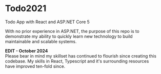 # Todo2021

Todo App with React and ASP.NET Core 5

With no prior experience in ASP.NET, the purpose of this repo is to demonstrate my ability to quickly learn new technology to build maintainable and scalable systems.


**EDIT - October 2024**\
Please bear in mind my skillset has continued to flourish since creating this codebase. My skills in React, Typescript and it's surrounding resources have improved ten-fold since.


